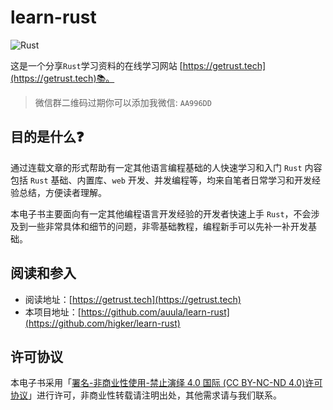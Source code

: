 # learn-rust

![Rust](https://www.rust-lang.org/static/images/ferris.gif)

这是一个分享`Rust`学习资料的在线学习网站  [https://getrust.tech](https://getrust.tech)📚。

> 微信群二维码过期你可以添加我微信: `AA996DD`

## 目的是什么❓
通过连载文章的形式帮助有一定其他语言编程基础的人快速学习和入门 `Rust` 内容包括 `Rust` 基础、内置库、`web` 开发、并发编程等，均来自笔者日常学习和开发经验总结，方便读者理解。

本电子书主要面向有一定其他编程语言开发经验的开发者快速上手 `Rust`，不会涉及到一些非常具体和细节的问题，非零基础教程，编程新手可以先补一补开发基础。 
## 阅读和参入
 
- 阅读地址：[https://getrust.tech](https://getrust.tech)
- 本项目地址：[https://github.com/auula/learn-rust](https://github.com/higker/learn-rust)

## 许可协议

本电子书采用「[署名-非商业性使用-禁止演绎 4.0 国际 (CC BY-NC-ND 4.0)许可协议](https://creativecommons.org/licenses/by-nc-nd/4.0/deed.zh-Hans)」进行许可，非商业性转载请注明出处，其他需求请与我们联系。
